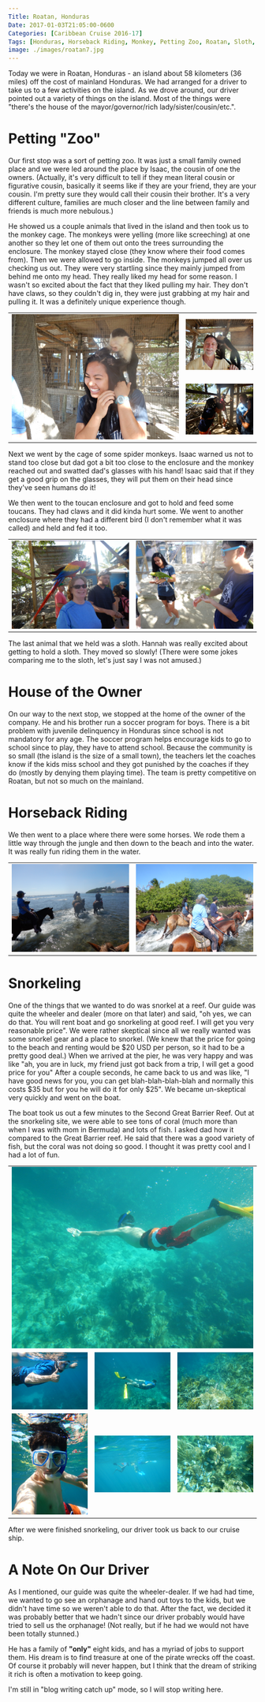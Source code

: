 ```yaml
---
Title: Roatan, Honduras
Date: 2017-01-03T21:05:00-0600
Categories: [Caribbean Cruise 2016-17]
Tags: [Honduras, Horseback Riding, Monkey, Petting Zoo, Roatan, Sloth, Snorkeling]
image: ./images/roatan7.jpg
---
```


Today we were in Roatan, Honduras - an island about 58 kilometers (36 miles) off
the cost of mainland Honduras. We had arranged for a driver to take us to a few
activities on the island. As we drove around, our driver pointed out a variety
of things on the island. Most of the things were "there's the house of the
mayor/governor/rich lady/sister/cousin/etc.".

# Petting "Zoo"

Our first stop was a sort of petting zoo. It was just a small family owned place
and we were led around the place by Isaac, the cousin of one the owners.
(Actually, it's very difficult to tell if they mean literal cousin or figurative
cousin, basically it seems like if they are your friend, they are your cousin.
I'm pretty sure they would call their cousin their brother. It's a very
different culture, families are much closer and the line between family and
friends is much more nebulous.)

He showed us a couple animals that lived in the island and then took us to the
monkey cage. The monkeys were yelling (more like screeching) at one another so
they let one of them out onto the trees surrounding the enclosure. The monkey
stayed close (they know where their food comes from). Then we were allowed to go
inside. The monkeys jumped all over us checking us out. They were very startling
since they mainly jumped from behind me onto my head. They really liked my head
for some reason. I wasn't so excited about the fact that they liked pulling my
hair. They don't have claws, so they couldn't dig in, they were just grabbing at
my hair and pulling it. It was a definitely unique experience though.

<table class="gallery">
  <tr>
    <td rowspan="2" width="70%">
      <a href="./images/roatan1.jpg" target="_blank">
        <img src="./images/roatan1.jpg" />
      </a>
    </td>
    <td>
      <a href="./images/roatan2.jpg" target="_blank">
        <img src="./images/roatan2.jpg" />
      </a>
    </td>
  </tr>
  <tr>
    <td>
      <a href="./images/roatan3.jpg" target="_blank">
        <img src="./images/roatan3.jpg" />
      </a>
    </td>
  </tr>
</table>

Next we went by the cage of some spider monkeys. Isaac warned us not to stand
too close but dad got a bit too close to the enclosure and the monkey reached
out and swatted dad's glasses with his hand! Isaac said that if they get a good
grip on the glasses, they will put them on their head since they've seen humans
do it!

We then went to the toucan enclosure and got to hold and feed some toucans. They
had claws and it did kinda hurt some. We went to another enclosure where they
had a different bird (I don't remember what it was called) and held and fed it
too.

<table class="gallery">
  <tr>
    <td>
      <a href="./images/roatan4.jpg" target="_blank">
        <img src="./images/roatan4.jpg" />
      </a>
    </td>
    <td>
      <a href="./images/roatan5.jpg" target="_blank">
        <img src="./images/roatan5.jpg" />
      </a>
    </td>
  </tr>
</table>

The last animal that we held was a sloth. Hannah was really excited about
getting to hold a sloth. They moved so slowly! (There were some jokes comparing
me to the sloth, let's just say I was not amused.)

# House of the Owner

On our way to the next stop, we stopped at the home of the owner of the company.
He and his brother run a soccer program for boys. There is a bit problem with
juvenile delinquency in Honduras since school is not mandatory for any age. The
soccer program helps encourage kids to go to school since to play, they have to
attend school. Because the community is so small (the island is the size of a
small town), the teachers let the coaches know if the kids miss school and they
got punished by the coaches if they do (mostly by denying them playing time).
The team is pretty competitive on Roatan, but not so much on the mainland.

# Horseback Riding

We then went to a place where there were some horses. We rode them a little way
through the jungle and then down to the beach and into the water. It was really
fun riding them in the water.

<table class="gallery">
  <tr>
    <td>
      <a href="./images/roatan6.jpg" target="_blank">
        <img src="./images/roatan6.jpg" />
      </a>
    </td>
    <td>
      <a href="./images/roatan7.jpg" target="_blank">
        <img src="./images/roatan7.jpg" />
      </a>
    </td>
  </tr>
</table>

# Snorkeling

One of the things that we wanted to do was snorkel at a reef. Our guide was
quite the wheeler and dealer (more on that later) and said, "oh yes, we can do
that. You will rent boat and go snorkeling at good reef. I will get you very
reasonable price". We were rather skeptical since all we really wanted was some
snorkel gear and a place to snorkel. (We knew that the price for going to the
beach and renting would be $20 USD per person, so it had to be a pretty good
deal.) When we arrived at the pier, he was very happy and was like "ah, you are
in luck, my friend just got back from a trip, I will get a good price for you"
After a couple seconds, he came back to us and was like, "I have good news for
you, you can get blah-blah-blah-blah and normally this costs $35 but for you he
will do it for only $25". We became un-skeptical very quickly and went on the
boat.

The boat took us out a few minutes to the Second Great Barrier Reef. Out at the
snorkeling site, we were able to see tons of coral (much more than when I was
with mom in Bermuda) and lots of fish. I asked dad how it compared to the Great
Barrier reef. He said that there was a good variety of fish, but the coral was
not doing so good. I thought it was pretty cool and I had a lot of fun.

<table class="gallery">
  <tr>
    <td colspan="3">
      <a href="./images/roatan14.jpg" target="_blank">
        <img src="./images/roatan14.jpg" />
      </a>
    </td>
  </tr>
  <tr>
    <td>
      <a href="./images/roatan8.jpg" target="_blank">
        <img src="./images/roatan8.jpg" />
      </a>
    </td>
    <td>
      <a href="./images/roatan9.jpg" target="_blank">
        <img src="./images/roatan9.jpg" />
      </a>
    </td>
    <td>
      <a href="./images/roatan10.jpg" target="_blank">
        <img src="./images/roatan10.jpg" />
      </a>
    </td>
  </tr>
  <tr>
    <td>
      <a href="./images/roatan11.jpg" target="_blank">
        <img src="./images/roatan11.jpg" />
      </a>
    </td>
    <td>
      <a href="./images/roatan12.jpg" target="_blank">
        <img src="./images/roatan12.jpg" />
      </a>
    </td>
    <td>
      <a href="./images/roatan13.jpg" target="_blank">
        <img src="./images/roatan13.jpg" />
      </a>
    </td>
  </tr>
</table>


After we were finished snorkeling, our driver took us back to our cruise ship.

# A Note On Our Driver

As I mentioned, our guide was quite the wheeler-dealer. If we had had time, we
wanted to go see an orphanage and hand out toys to the kids, but we didn't have
time so we weren't able to do that. After the fact, we decided it was probably
better that we hadn't since our driver probably would have tried to sell us the
orphanage! (Not really, but if he had we would not have been totally stunned.)

He has a family of **"only"** eight kids, and has a myriad of jobs to support
them. His dream is to find treasure at one of the pirate wrecks off the coast.
Of course it probably will never happen, but I think that the dream of striking
it rich is often a motivation to keep going.

I'm still in "blog writing catch up" mode, so I will stop writing here.
